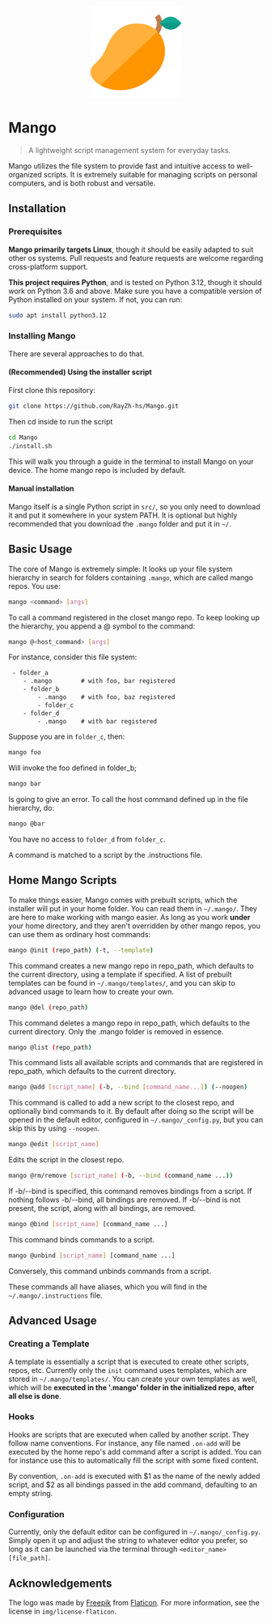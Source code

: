 <div align="center">
  <img src="./img/mango-logo.png" alt="mango-logo" width="180">
</div>

# Mango

> A lightweight script management system for everyday tasks.

Mango utilizes the file system to provide fast and intuitive access to well-organized scripts. It is extremely suitable for managing scripts on personal computers, and is both robust and versatile.

## Installation

### Prerequisites

**Mango primarily targets Linux**, though it should be easily adapted to suit other os systems. Pull requests and feature requests are welcome regarding cross-platform support.

**This project requires Python**, and is tested on Python 3.12, though it should work on Python 3.6 and above. Make sure you have a compatible version of Python installed on your system. If not, you can run:

```bash
sudo apt install python3.12
```

### Installing Mango

There are several approaches to do that.

#### (Recommended) Using the installer script

First clone this repository:

```bash
git clone https://github.com/RayZh-hs/Mango.git
```

Then cd inside to run the script

```bash
cd Mango
./install.sh
```

This will walk you through a guide in the terminal to install Mango on your device. The home mango repo is included by default.

#### Manual installation

Mango itself is a single Python script in `src/`, so you only need to download it and put it somewhere in your system PATH. It is optional but highly recommended that you download the `.mango` folder and put it in `~/`.

## Basic Usage

The core of Mango is extremely simple: It looks up your file system hierarchy in search for folders containing `.mango`, which are called mango repos. You use:
```bash
mango <command> [args]
```
To call a command registered in the closet mango repo. To keep looking up the hierarchy, you append a @ symbol to the command:
```bash
mango @<host_command> [args]
```

For instance, consider this file system:
```text
 - folder_a
    - .mango        # with foo, bar registered
    - folder_b
        - .mango    # with foo, baz registered
        - folder_c
    - folder_d
        - .mango    # with bar registered
```

Suppose you are in `folder_c`, then:
```bash
mango foo
```
Will invoke the foo defined in folder_b;
```bash
mango bar
```
Is going to give an error. To call the host command defined up in the file hierarchy, do:
```bash
mango @bar
```
You have no access to `folder_d` from `folder_c`.

A command is matched to a script by the .instructions file.

## Home Mango Scripts

To make things easier, Mango comes with prebuilt scripts, which the installer will put in your home folder. You can read them in `~/.mango/`. They are here to make working with mango easier. As long as you work **under** your home directory, and they aren't overridden by other mango repos, you can use them as ordinary host commands:

```bash
mango @init (repo_path) (-t, --template)
```

This command creates a new mango repo in repo_path, which defaults to the current directory, using a template if specified. A list of prebuilt templates can be found in `~/.mango/templates/`, and you can skip to advanced usage to learn how to create your own.

```bash
mango @del (repo_path)
```

This command deletes a mango repo in repo_path, which defaults to the current directory. Only the .mango folder is removed in essence.

```bash
mango @list (repo_path)
```

This command lists all available scripts and commands that are registered in repo_path, which defaults to the current directory.

```bash
mango @add [script_name] (-b, --bind [command_name...]) (--noopen)
```

This command is called to add a new script to the closest repo, and optionally bind commands to it. By default after doing so the script will be opened in the default editor, configured in `~/.mango/_config.py`, but you can skip this by using `--noopen`.

```bash
mango @edit [script_name]
```

Edits the script in the closest repo.

```bash
mango @rm/remove [script_name] (-b, --bind (command_name ...))
```

If -b/--bind is specified, this command removes bindings from a script. If nothing follows -b/--bind, all bindings are removed. If -b/--bind is not present, the script, along with all bindings, are removed.

```bash
mango @bind [script_name] [command_name ...]
```

This command binds commands to a script.

```bash
mango @unbind [script_name] [command_name ...]
```

Conversely, this command unbinds commands from a script.

These commands all have aliases, which you will find in the `~/.mango/.instructions` file.

## Advanced Usage

### Creating a Template

A template is essentially a script that is executed to create other scripts, repos, etc. Currently only the `init` command uses templates, which are stored in `~/.mango/templates/`. You can create your own templates as well, which will be **executed in the '.mango' folder in the initialized repo, after all else is done**.

### Hooks

Hooks are scripts that are executed when called by another script. They follow name conventions. For instance, any file named `.on-add` will be executed by the home repo's add command after a script is added. You can for instance use this to automatically fill the script with some fixed content.

By convention, `.on-add` is executed with $1 as the name of the newly added script, and $2 as all bindings passed in the add command, defaulting to an empty string.

### Configuration

Currently, only the default editor can be configured in `~/.mango/_config.py`. Simply open it up and adjust the string to whatever editor you prefer, so long as it can be launched via the terminal through `<editor_name> [file_path]`.

## Acknowledgements

The logo was made by [Freepik](https://www.freepik.com) from [Flaticon](https://www.flaticon.com). For more information, see the license in `img/license-flaticon`.